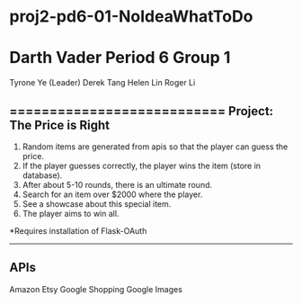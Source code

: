 proj2-pd6-01-NoIdeaWhatToDo
===========================

Darth Vader
Period 6 Group 1
===========================
Tyrone Ye (Leader)
Derek Tang
Helen Lin
Roger Li

===========================
Project: The Price is Right
---------------------------
1. Random items are generated from apis so that the player can guess the price.
2. If the player guesses correctly, the player wins the item (store in database).
3. After about 5-10 rounds, there is an ultimate round.
4. Search for an item over $2000 where the player.
5. See a showcase about this special item.
6. The player aims to win all.


*Requires installation of Flask-OAuth

---------------------------
APIs
---------------------------
Amazon
Etsy
Google Shopping
Google Images




